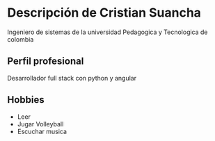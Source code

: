 # Descripción de Cristian Suancha

Ingeniero de sistemas de la universidad Pedagogica y Tecnologica de colombia

## Perfil profesional
Desarrollador full stack con python y angular

## Hobbies
- Leer
- Jugar Volleyball
- Escuchar musica
